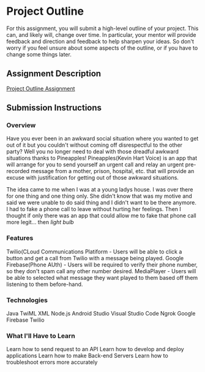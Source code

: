 # Project Outline
For this assignment, you will submit a high-level outline of your project. This can, and likely will, change over time. In particular, your mentor will provide feedback and direction and feedback to help sharpen your ideas. So don't worry if you feel unsure about some aspects of the outline, or if you have to change some things later.

## Assignment Description
[Project Outline Assignment](https://education.launchcode.org/liftoff/assignments/project-outline/)

## Submission Instructions

### Overview
Have you ever been in an awkward social situation where you wanted to get out of it but you couldn't without coming off disrespectful to the other party? Well you no longer need to deal with those dreadful awkward situations thanks to Pineapples! Pineapples(Kevin Hart Voice) is an app that will arrange for you to send yourself an urgent call and relay an urgent pre-recorded message from a mother, prison, hospital, etc. that will provide an excuse with justification for getting out of those awkward situations.

The idea came to me when I was at a young ladys house. I was over there for one thing and one thing only. She didn't know that was my motive and said we were unable to do said thing and I didn't want to be there anymore. I had to fake a phone call to leave without hurting her feelings. Then I thought if only there was an app that could allow me to fake that phone call more legit... then *light bulb*

### Features

Twilio(CLoud Communications Platiform - Users will be able to click a button and get a call from Twilio with a message being played. 
Google Firebase(Phone AUth) - Users will be required to verify their phone number, so they don't spam call any other number desired.
MediaPlayer - Users will be able to selected what message they want played to them based off them listening to them before-hand.

### Technologies ##
Java
TwiML
XML
Node.js
Android Studio
Visual Studio Code
Ngrok
Google Firebase
Twilio


### What I'll Have to Learn
Learn how to send request to an API
Learn how to develop and deploy applications
Learn how to make Back-end Servers
Learn how to troubleshoot errors more accurately

